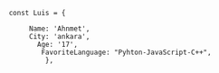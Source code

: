 



             const Luis = {

                  Name: 'Ahnmet',
                  City: 'ankara',
                    Age: '17',
                     FavoriteLanguage: "Pyhton-JavaScript-C++",
                      },
